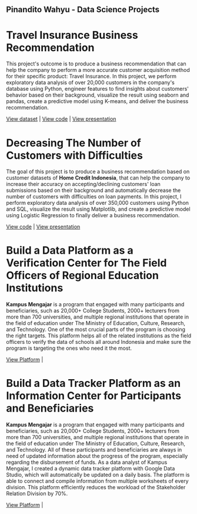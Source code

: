 ## Pinandito Wahyu - Data Science Projects

# Travel Insurance Business Recommendation
This project's outcome is to produce a business recommendation that can help the company to perform a more accurate customer acquisition method for their specific product: Travel Insurance. In this project, we perform exploratory data analysis of over 20,000 customers in the company's database using Python, engineer features to find insights about customers' behavior based on their background, visualize the result using seaborn and pandas, create a predictive model using K-means, and deliver the business recommendation.

[View dataset](https://www.kaggle.com/tejashvi14/travel-insurance-prediction-data) | [View code](https://github.com/pinanditow/Projects/blob/main/Source%20Code%20-%20Travel%20Insurance%20Business%20Recommendation.ipynb) | [View presentation](https://github.com/pinanditow/Projects/blob/main/Travel%20Insurance%20Business%20Recommendation.pdf)

# Decreasing The Number of Customers with Difficulties
The goal of this project is to produce a business recommendation based on customer datasets of **Home Credit Indonesia**, that can help the company to increase their accuracy on accepting/declining customers' loan submissions based on their background and automatically decrease the number of customers with difficulties on loan payments. In this project, I perform exploratory data analysis of over 350,000 customers using Python and SQL, visualize the result using Matplotlib, and create a predictive model using Logistic Regression to finally deliver a business recommendation.

[View code](https://github.com/pinanditow/Projects/blob/main/HCI%20Project.ipynb) | [View presentation](https://github.com/pinanditow/Projects/blob/main/Decreasing%20The%20Number%20of%20Customers%20with%20Difficulties.pdf)

# Build a Data Platform as a Verification Center for The Field Officers of Regional Education Institutions
**Kampus Mengajar** is a program that engaged with many participants and beneficiaries, such as 20,000+ College Students, 2000+ lecturers from more than 700 universities, and multiple regional institutions that operate in the field of education under The Ministry of Education, Culture, Research, and Technology. One of the most crucial parts of the program is choosing the right targets. This platform helps all of the related institutions as the field officers to verify the data of schools all around Indonesia and make sure the program is targeting the ones who need it the most.

[View Platform](https://sites.google.com/view/verifdisdik-km6) |

# Build a Data Tracker Platform as an Information Center for Participants and Beneficiaries
**Kampus Mengajar** is a program that engaged with many participants and beneficiaries, such as 20,000+ College Students, 2000+ lecturers from more than 700 universities, and multiple regional institutions that operate in the field of education under The Ministry of Education, Culture, Research, and Technology. All of these participants and beneficiaries are always in need of updated information about the progress of the program, especially regarding the disbursement of funds. As a data analyst of Kampus Mengajar, I created a dynamic data tracker platform with Google Data Studio, which will automatically be updated on a daily basis. The platform is able to connect and compile information from multiple worksheets of every division. This platform efficiently reduces the workload of the Stakeholder Relation Division by 70%.

[View Platform](https://lookerstudio.google.com/u/0/reporting/65a8ed94-8d32-4737-805c-66162ffe5cfe/page/p_qkgndgqwad) |



